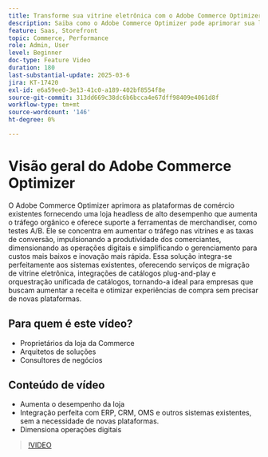 ```yaml
---
title: Transforme sua vitrine eletrônica com o Adobe Commerce Optimizer
description: Saiba como o Adobe Commerce Optimizer pode aprimorar sua loja com alto desempenho, maior tráfego e integração contínua.
feature: Saas, Storefront
topic: Commerce, Performance
role: Admin, User
level: Beginner
doc-type: Feature Video
duration: 180
last-substantial-update: 2025-03-6
jira: KT-17420
exl-id: e6a59ee0-3e13-41c0-a189-402bf8554f8e
source-git-commit: 313dd669c38dc6b6bcca4e67dff98409e4061d8f
workflow-type: tm+mt
source-wordcount: '146'
ht-degree: 0%

---
```


# Visão geral do Adobe Commerce Optimizer

O Adobe Commerce Optimizer aprimora as plataformas de comércio existentes fornecendo uma loja headless de alto desempenho que aumenta o tráfego orgânico e oferece suporte a ferramentas de merchandiser, como testes A/B. Ele se concentra em aumentar o tráfego nas vitrines e as taxas de conversão, impulsionando a produtividade dos comerciantes, dimensionando as operações digitais e simplificando o gerenciamento para custos mais baixos e inovação mais rápida. Essa solução integra-se perfeitamente aos sistemas existentes, oferecendo serviços de migração de vitrine eletrônica, integrações de catálogos plug-and-play e orquestração unificada de catálogos, tornando-a ideal para empresas que buscam aumentar a receita e otimizar experiências de compra sem precisar de novas plataformas.

## Para quem é este vídeo?

* Proprietários da loja da Commerce
* Arquitetos de soluções
* Consultores de negócios

## Conteúdo de vídeo

* Aumenta o desempenho da loja
* Integração perfeita com ERP, CRM, OMS e outros sistemas existentes, sem a necessidade de novas plataformas.
* Dimensiona operações digitais

>[!VIDEO](https://video.tv.adobe.com/v/3450226?learn=on)
